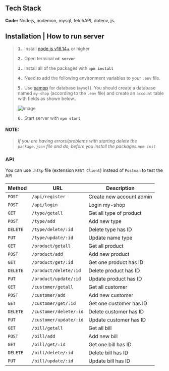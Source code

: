 ## Tech Stack

**Code:** Nodejs, nodemon, mysql, fetchAPI, dotenv, js.

## Installation | How to run server

> **<kbd>1.</kbd>** Install [node.js v16.14+](https://nodejs.org/en) or higher
>
> **<kbd>2.</kbd>** Open terminal **`cd server`**
>
> **<kbd>3.</kbd>** Install all of the packages with **`npm install`**
>
> **<kbd>4.</kbd>** Need to add the following environment variables to your `.env` file.
>
> **<kbd>5.</kbd>** Use [xampp](https://www.apachefriends.org/download.html) for database (`mysql`). You should create a database named `my-shop` (according to the `.env` file) and create an `account` table with fields as shown below..
>
> ![image](https://github.com/hcdman/My-Shop/assets/92797788/a36a2d00-0d3d-4c47-9139-75f7978a00e9)
>
> **<kbd>6.</kbd>** Start server with **`npm start`**

#### **NOTE:**

> _If you are having errors/problems with starting delete the `package.json` file and do, before you install the packages `npm init`_

### API

You can use `.http` file (extension `REST Client`) instead of `Postman` to test the API

| Method   | URL                    | Description              |
| -------- | ---------------------- | ------------------------ |
| `POST`   | `/api/register`        | Create new account admin |
| `POST`   | `/api/login`           | Login my-shop            |
| `GET`    | `/type/getall`         | Get all type of product  |
| `POST`   | `/type/add`            | Add new type             |
| `DELETE` | `/type/delete/:id`     | Delete type has ID       |
| `PUT`    | `/type/update/:id`     | Update name type         |
| `GET`    | `/product/getall`      | Get all product          |
| `POST`   | `/product/add`         | Add new product          |
| `GET`    | `/product/get/:id`     | Get one product has ID   |
| `DELETE` | `/product/delete/:id`  | Delete product has ID    |
| `PUT`    | `/product/update/:id`  | Update product has ID    |
| `GET`    | `/customer/getall`     | Get all customer         |
| `POST`   | `/customer/add`        | Add new customer         |
| `GET`    | `/customer/get/:id`    | Get one customer has ID  |
| `DELETE` | `/customer/delete/:id` | Delete customer has ID   |
| `PUT`    | `/customer/update/:id` | Update customer has ID   |
| `GET`    | `/bill/getall`         | Get all bill             |
| `POST`   | `/bill/add`            | Add new bill             |
| `GET`    | `/bill/get/:id`        | Get one bill has ID      |
| `DELETE` | `/bill/delete/:id`     | Delete bill has ID       |
| `PUT`    | `/bill/update/:id`     | Update bill has ID       |
